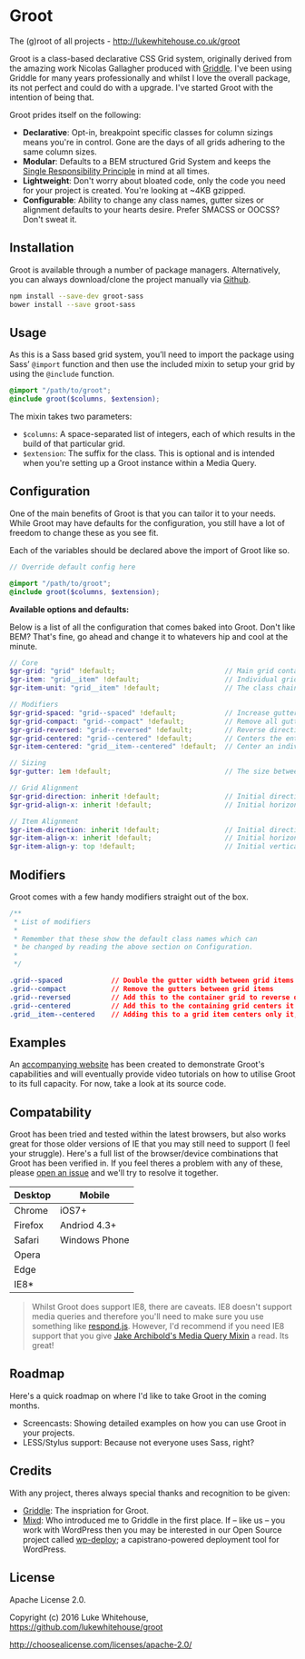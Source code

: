 # Groot
The (g)root of all projects - http://lukewhitehouse.co.uk/groot

Groot is a class-based declarative CSS Grid system, originally derived from the amazing work Nicolas Gallagher produced with [Griddle](https://github.com/necolas/griddle). I've been using Griddle for many years professionally and whilst I love the overall package, its not perfect and could do with a upgrade. I've started Groot with the intention of being that.

Groot prides itself on the following:

- **Declarative**: Opt-in, breakpoint specific classes for column sizings means you're in control. Gone are the days of all grids adhering to the same column sizes.
- **Modular**: Defaults to a BEM structured Grid System and keeps the [Single Responsibility Principle](https://en.wikipedia.org/wiki/Single_responsibility_principle) in mind at all times.
- **Lightweight**: Don't worry about bloated code, only the code you need for your project is created. You're looking at ~4KB gzipped.
- **Configurable**: Ability to change any class names, gutter sizes or alignment defaults to your hearts desire. Prefer SMACSS or OOCSS? Don't sweat it.

## Installation

Groot is available through a number of package managers. Alternatively, you can always download/clone the project manually via [Github](http://github.com/lukewhitehouse/groot).

```sh
npm install --save-dev groot-sass
bower install --save groot-sass
```

## Usage

As this is a Sass based grid system, you’ll need to import the package using Sass’ `@import` function and then use the included mixin to setup your grid by using the `@include` function.

```scss
@import "/path/to/groot";
@include groot($columns, $extension);
```

The mixin takes two parameters:

- `$columns`: A space-separated list of integers, each of which results in the build of that particular grid.
- `$extension`: The suffix for the class. This is optional and is intended when you're setting up a Groot instance within a Media Query.

## Configuration

One of the main benefits of Groot is that you can tailor it to your needs. While Groot may have defaults for the configuration, you still have a lot of freedom to change these as you see fit.

Each of the variables should be declared above the import of Groot like so.

```scss
// Override default config here

@import "/path/to/groot";
@include groot($columns, $extension);
```

**Available options and defaults:**

Below is a list of all the configuration that comes baked into Groot. Don't like BEM? That's fine, go ahead and change it to whatevers hip and cool at the minute.

```scss
// Core
$gr-grid: "grid" !default;                           // Main grid container which holds all elements
$gr-item: "grid__item" !default;                     // Individual grid item/cell/unit/whatever you want to call it.
$gr-item-unit: "grid__item" !default;                // The class chained onto the same element as above which controls the sizing.

// Modifiers
$gr-grid-spaced: "grid--spaced" !default;            // Increase gutter size
$gr-grid-compact: "grid--compact" !default;          // Remove all gutters
$gr-grid-reversed: "grid--reversed" !default;        // Reverse direction of the grid. i.e. direction: rtl;
$gr-grid-centered: "grid--centered" !default;        // Centers the entire Grid, which grid items will inherit.
$gr-item-centered: "grid__item--centered" !default;  // Center an individual item, rather than all items.

// Sizing
$gr-gutter: 1em !default;                            // The size between each grid item. Can use any CSS unit of measurement.

// Grid Alignment
$gr-grid-direction: inherit !default;                // Initial direction of the $gr-grid
$gr-grid-align-x: inherit !default;                  // Initial horizontal alignment of the $gr-grid.

// Item Alignment
$gr-item-direction: inherit !default;                // Initial direction of the $gr-item
$gr-item-align-x: inherit !default;                  // Initial horizontal alignment of the $gr-item
$gr-item-align-y: top !default;                      // Initial vertical alignment of the $gr-item
```

## Modifiers

Groot comes with a few handy modifiers straight out of the box.


```css
/**
 * List of modifiers
 *
 * Remember that these show the default class names which can
 * be changed by reading the above section on Configuration.
 *
 */

.grid--spaced            // Double the gutter width between grid items
.grid--compact           // Remove the gutters between grid items
.grid--reversed          // Add this to the container grid to reverse direction of it.
.grid--centered          // Add this to the containing grid centers it and anything within (through CSS inheritance).
.grid__item--centered    // Adding this to a grid item centers only it, rather than all items.
```


## Examples

An [accompanying website](http://github.com/lukewhitehouse/groot-website) has been created to demonstrate Groot's capabilities and will eventually provide video tutorials on how to utilise Groot to its full capacity. For now, take a look at its source code.

## Compatability
Groot has been tried and tested within the latest browsers, but also works great for those older versions of IE that you may still need to support (I feel your struggle). Here's a full list of the browser/device combinations that Groot has been verified in. If you feel theres a problem with any of these, please [open an issue](https://github.com/lukewhitehouse/groot/issues) and we'll try to resolve it together.

| Desktop       | Mobile        |
| ------------- |---------------|
| Chrome        | iOS7+ | $1600 |
| Firefox       | Andriod 4.3+  |
| Safari        | Windows Phone |
| Opera         |               |
| Edge          |               |
| IE8*          |               |

> Whilst Groot does support IE8, there are caveats. IE8 doesn't support media queries and therefore you'll need to make sure you use something like [respond.js](https://github.com/scottjehl/Respond). However, I'd recommend if you need IE8 support that you give [Jake Archibold's Media Query Mixin](https://jakearchibald.github.io/sass-ie/) a read. Its great!

## Roadmap
Here's a quick roadmap on where I'd like to take Groot in the coming months.
- Screencasts: Showing detailed examples on how you can use Groot in your projects.
- LESS/Stylus support: Because not everyone uses Sass, right?

## Credits

With any project, theres always special thanks and recognition to be given:
- [Griddle](https://github.com/necolas/griddle): The inspriation for Groot.
- [Mixd](http://mixd.co.uk): Who introduced me to Griddle in the first place. If – like us – you work with WordPress then you may be interested in our Open Source project called [wp-deploy](https://github.com/Mixd/wp-deploy); a capistrano-powered deployment tool for WordPress.

## License

Apache License 2.0.

Copyright (c) 2016 Luke Whitehouse, https://github.com/lukewhitehouse/groot

http://choosealicense.com/licenses/apache-2.0/
